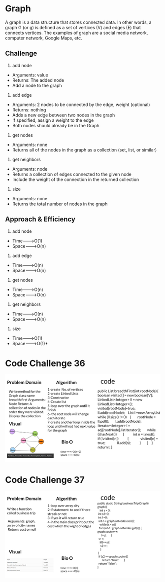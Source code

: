 # Graph

A graph is a data structure that stores connected data. In other words, a graph G (or g) is defined as a set of vertices (V) and edges (E) that connects vertices. The examples of graph are a social media network, computer network, Google Maps, etc.


## Challenge

1. add node

* Arguments: value
* Returns: The added node
* Add a node to the graph

1. add edge

* Arguments: 2 nodes to be connected by the edge, weight (optional)
* Returns: nothing
* Adds a new edge between two nodes in the graph
* If specified, assign a weight to the edge
* Both nodes should already be in the Graph

1. get nodes

* Arguments: none
* Returns all of the nodes in the graph as a collection (set, list, or similar)

1. get neighbors

* Arguments: node
* Returns a collection of edges connected to the given node
* Include the weight of the connection in the returned collection

1. size

* Arguments: none
* Returns the total number of nodes in the graph


## Approach & Efficiency

1. add node

- Time--->O(1)
- Space--->O(n)

1. add edge

- Time--->O(n)
- Space--->O(n)

1. get nodes

- Time--->O(n)
- Space--->O(n)

1. get neighbors

- Time--->O(n)
- Space--->O(n)

1. size

- Time--->O(1)
- Space--->O(1)*   



# Code Challenge 36

![36.jpg](./36.jpg)

# Code Challenge 37

![Untitled-copy-21.jpg](./Untitled-copy-21.jpg)
